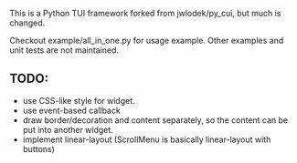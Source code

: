 This is a Python TUI framework forked from jwlodek/py_cui, but much is changed.

Checkout example/all_in_one.py for usage example. Other examples and unit tests are not maintained.

TODO:
----
- use CSS-like style for widget.
- use event-based callback
- draw border/decoration and content separately, so the content can be put into another widget.
- implement linear-layout (ScrollMenu is basically linear-layout with buttons)
